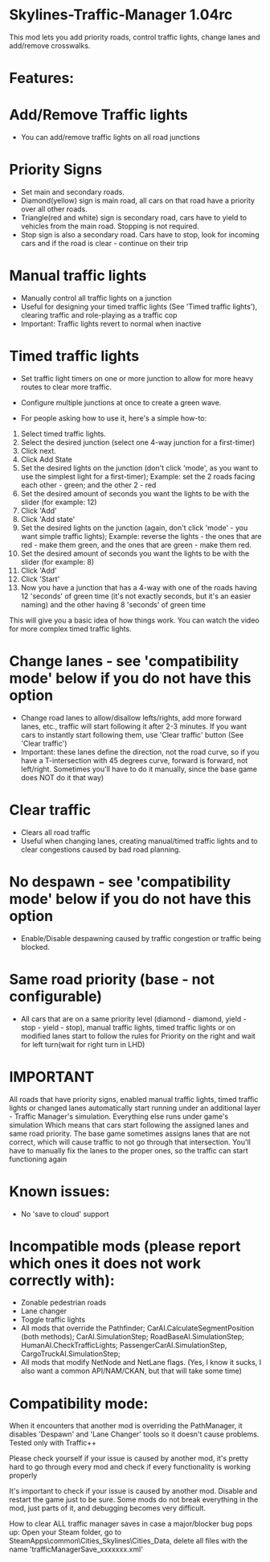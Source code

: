 # Skylines-Traffic-Manager 1.04rc

This mod lets you add priority roads, control traffic lights, change lanes and add/remove crosswalks. 

# Features: 

# Add/Remove Traffic lights 
- You can add/remove traffic lights on all road junctions 

# Priority Signs 
- Set main and secondary roads. 
- Diamond(yellow) sign is main road, all cars on that road have a priority over all other roads. 
- Triangle(red and white) sign is secondary road, cars have to yield to vehicles from the main road. Stopping is not required. 
- Stop sign is also a secondary road. Cars have to stop, look for incoming cars and if the road is clear - continue on their trip 

# Manual traffic lights 
- Manually control all traffic lights on a junction 
- Useful for designing your timed traffic lights (See 'Timed traffic lights'), clearing traffic and role-playing as a traffic cop 
- Important: Traffic lights revert to normal when inactive 

# Timed traffic lights 
- Set traffic light timers on one or more junction to allow for more heavy routes to clear more traffic. 
- Configure multiple junctions at once to create a green wave. 

- For people asking how to use it, here's a simple how-to: 

1. Select timed traffic lights. 
2. Select the desired junction (select one 4-way junction for a first-timer) 
3. Click next. 
4. Click Add State 
5. Set the desired lights on the junction (don't click 'mode', as you want to use the simplest light for a first-timer); Example: set the 2 roads facing each other - green; and the other 2 - red 
6. Set the desired amount of seconds you want the lights to be with the slider (for example: 12) 
7. Click 'Add' 
9. Click 'Add state' 
9. Set the desired lights on the junction (again, don't click 'mode' - you want simple traffic lights); Example: reverse the lights - the ones that are red - make them green, and the ones that are green - make them red. 
10. Set the desired amount of seconds you want the lights to be with the slider (for example: 8) 
11. Click 'Add' 
12. Click 'Start' 
13. Now you have a junction that has a 4-way with one of the roads having 12 'seconds' of green time (it's not exactly seconds, but it's an easier naming) and the other having 8 'seconds' of green time 

This will give you a basic idea of how things work. You can watch the video for more complex timed traffic lights. 

# Change lanes - see 'compatibility mode' below if you do not have this option 
- Change road lanes to allow/disallow lefts/rights, add more forward lanes, etc., traffic will start following it after 2-3 minutes. If you want cars to instantly start following them, use 'Clear traffic' button (See 'Clear traffic') 
- Important: these lanes define the direction, not the road curve, so if you have a T-intersection with 45 degrees curve, forward is forward, not left/right. Sometimes you'll have to do it manually, since the base game does NOT do it that way) 

# Clear traffic 
- Clears all road traffic 
- Useful when changing lanes, creating manual/timed traffic lights and to clear congestions caused by bad road planning. 

# No despawn - see 'compatibility mode' below if you do not have this option 
- Enable/Disable despawning caused by traffic congestion or traffic being blocked. 

# Same road priority (base - not configurable) 
- All cars that are on a same priority level (diamond - diamond, yield - stop - yield - stop), manual traffic lights, timed traffic lights or on modified lanes start to follow the rules for Priority on the right and wait for left turn(wait for right turn in LHD) 

# IMPORTANT 
All roads that have priority signs, enabled manual traffic lights, timed traffic lights or changed lanes automatically start running under an additional layer - Traffic Manager's simulation. Everything else runs under game's simulation 
Which means that cars start following the assigned lanes and same road priority. The base game sometimes assigns lanes that are not correct, which will cause traffic to not go through that intersection. You'll have to manually fix the lanes to the proper ones, so the traffic can start functioning again 

# Known issues: 
- No 'save to cloud' support 

# Incompatible mods (please report which ones it does not work correctly with): 
- Zonable pedestrian roads 
- Lane changer 
- Toggle traffic lights 
- All mods that override the Pathfinder; CarAI.CalculateSegmentPosition (both methods); CarAI.SimulationStep; RoadBaseAI.SimulationStep; HumanAI.CheckTrafficLights; PassengerCarAI.SimulationStep, CargoTruckAI.SimulationStep; 
- All mods that modify NetNode and NetLane flags. 
(Yes, I know it sucks, I also want a common API/NAM/CKAN, but that will take some time) 

# Compatibility mode: 

When it encounters that another mod is overriding the PathManager, it disables 'Despawn' and 'Lane Changer' tools so it doesn't cause problems. 
Tested only with Traffic++ 

Please check yourself if your issue is caused by another mod, it's pretty hard to go through every mod and check if every functionality is working properly 

It's important to check if your issue is caused by another mod. Disable and restart the game just to be sure. Some mods do not break everything in the mod, just parts of it, and debugging becomes very difficult. 

How to clear ALL traffic manager saves in case a major/blocker bug pops up: 
Open your Steam folder, go to SteamApps\common\Cities_Skylines\Cities_Data, delete all files with the name 'trafficManagerSave_xxxxxxx.xml' 
